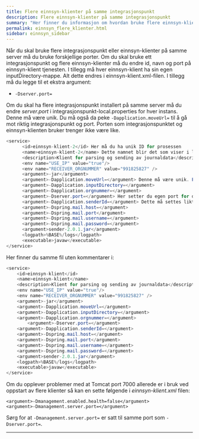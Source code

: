 ```yaml
---
title: Flere einnsyn-klienter på samme integrasjonspunkt
description: Flere einnsyn-klienter på samme integrasjonspunkt
summary: "Her finner du informasjon om hvordan bruke flere einnsyn-klienter på samme integrasjonspunkt"
permalink: einnsyn_flere_klienter.html
sidebar: einnsyn_sidebar
---
```


Når du skal bruke flere integrasjonspunkt eller einnsyn-klienter på samme server må du bruke forskjellige porter. Om du skal bruke ett integrasjonspunkt og flere einnsyn-klienter må du endre id, navn og port på einnsyn-klient tjenesten. I tillegg må hver einnsyn-klient ha sin egen inputDirectory-mappe. 
Alt dette endres i einnsyn-klient.xml-filen. I tillegg må du legge til et ekstra argument:

* ```-Dserver.port= ```

Om du skal ha flere integrasjonspunkt installert på samme server må du endre *server.port* i integrasjonspunkt-local.properties for hver instans. Denne må være unik. Du må også da peke ```-Dapplication.moveUrl=``` til å gå mot riktig integrasjonspunkt og port. Porten som integrasjonspunktet og einnsyn-klienten bruker trenger ikke være like. 


``` java
<service>
      <id>einnsyn-klient-2</id> Her må du ha unik ID for prosessen
      <name>einnsyn-klient-2</name> Dette namnet blir det som viser i lista over windows tjenester.
      <description>Klient for parsing og sending av journaldata</description>
      <env name="USE_IP" value="true"/>
      <env name="RECEIVER_ORGNUMMER" value="991825827" />
      <argument>-jar</argument>
      <argument>-Dapplication.moveUrl=</argument> Denne må være unik. Forteller hvilket integrasjonspunkt den kobler til http://localhost:9093 94, 95...
      <argument>-Dapplication.inputDirectory=</argument>
      <argument>-Dapplication.orgnummer=</argument> 
      <argument>-Dserver.port=</argument> Her setter du egen port for denne einnsyn-klienten. For eksempel 9094, 9095, 9096…
      <argument>-Dapplication.senderId=</argument> Dette må settes likt orgnummeret som er satt på .properties filen til integrasjonspunktet. Trenger ikke være likt orgnummeret i -Dapplication.orgnummer
      <argument>-Dspring.mail.host=</argument>
      <argument>-Dspring.mail.port</argument>
      <argument>-Dspring.mail.username=</argument>
      <argument>-Dspring.mail.password=</argument>
      <argument>sender-2.0.1.jar</argument>
      <logpath>%BASE%/logs</logpath>
      <executable>javaw</executable>
</service>
```

Her finner du samme fil uten kommentarer i:

```java
<service>
	<id>einnsyn-klient</id>
	<name>einnsyn-klient</name>
	<description>Klient for parsing og sending av journaldata</description>
	<env name="USE_IP" value="true"/>
	<env name="RECEIVER_ORGNUMMER" value="991825827" />
	<argument>-jar</argument>
	<argument>-Dapplication.moveUrl=</argument>
	<argument>-Dapplication.inputDirectory=</argument>
	<argument>-Dapplication.orgnummer=</argument>
        <argument>-Dserver.port=</argument>
	<argument>-Dapplication.senderId=</argument>
	<argument>-Dspring.mail.host=</argument>
	<argument>-Dspring.mail.port</argument>
	<argument>-Dspring.mail.username=</argument>
	<argument>-Dspring.mail.password=</argument>
	<argument>sender-2.0.1.jar</argument>
	<logpath>%BASE%/logs</logpath>
	<executable>javaw</executable>
</service>
```

Om du opplever problemer med at Tomcat port 7000 allerede er i bruk ved oppstart av flere klienter så kan en sette følgende i *einnsyn-klient.xml* filen: 

```
<argument>-Dmanagement.enabled.health=false</argument>
<argument>-Dmanagement.server.port=</argument>
```

Sørg for at ```-Dmanagement.server.port=``` er satt til samme port som ```-Dserver.port=```.

---
